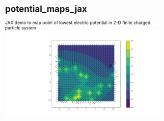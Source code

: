 # potential_maps_jax
JAX demo to map point of lowest electric potential in 2-D finite charged particle system
![image](https://raw.githubusercontent.com/amatrhr/potential_maps_jax/refs/heads/main/potential_maps_jax/src/potential_display.png)
